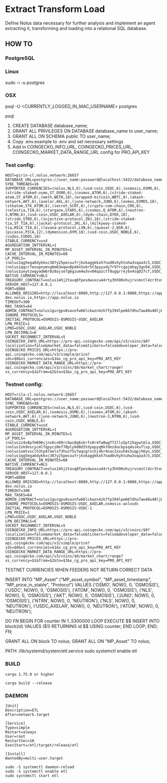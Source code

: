 # Extract Transform Load

Define Nolus data necessary for further analysis and implement an agent extracting it, transforming and loading into a relational SQL database.

## HOW TO

### PostgreSQL

### Linux

sudo -i -u postgres

### OSX

psql -U <CURRENTLY_LOGGED_IN_MAC_USERNAME> postgres

psql

1. CREATE DATABASE database_name;
2. GRANT ALL PRIVILEGES ON DATABASE database_name to user_name;
3. GRANT ALL ON SCHEMA public TO user_name;
4. Copy .env.example to .env and set necessary settings
5. Add in COINGECKO_INFO_URL, COINGECKO_PRICES_URL, COINGECKO_MARKET_DATA_RANGE_URL config for PRO_API_KEY

### Test config:

```
HOST=pirin-cl.nolus.network:26657
DATABASE_URL=postgres://user_name:password@localhost:5432/database_name
SYNC_THREADS=16
SUPPORTED_CURRENCIES=(nolus,NLS,6),(usd-coin,USDC,6),(osmosis,OSMO,6),(stride-staked-osmo,ST_OSMO,6),(cosmos,ATOM,6),(stride-staked-atom,ST_ATOM,6),(weth,WETH,18),(wrapped-bitcoin,WBTC,8),(akash-network,AKT,6),(axelar,AXL,6),(juno-network,JUNO,6),(evmos,EVMOS,18),(stkatom,STK_ATOM,6),(secret,SCRT,6),(crypto-com-chain,CRO,8),(celestia,TIA,6),(stargaze,STARS,6),(cosmos,Q_ATOM,6),(neutron-3,NTRN,6),(usd-coin,USDC_AXELAR,6),(dydx-chain,DYDX,18),(stride,STRD,6),(injective-protocol,INJ,18),(stride-staked-tia,ST_TIA,6),(jackal-protocol,JKL,6),(milkyway-staked-tia,MILK_TIA,6),(levana-protocol,LVN,6),(quasar-2,QSR,6),(picasso,PICA,12),(dymension,DYM,18),(usd-coin,USDC_NOBLE,6),(cudos,CUDOS,18)
STABLE_CURRENCY=usd
AGGREGATION_INTTERVAL=1
MP_ASSET_INTERVAL_IN_MINUTES=1
CACHE_INTERVAL_IN_MINUTES=60
LP_POOLS=(nolus1qg5ega6dykkxc307y25pecuufrjkxkaggkkxh7nad0vhyhtuhw3sqaa3c5,USDC),(nolus1qqcr7exupnymvg6m63eqwu8pd4n5x6r5t3pyyxdy7r97rcgajmhqy3gn94,USDC_AXELAR),(nolus1ueytzwqyadm6r0z8ajse7g6gzum4w3vv04qazctf8ugqrrej6n4sq027cf,USDC_NOBLE)
NATIVE_CURRENCY=NLS
TREASURY_CONTRACT=nolus14hj2tavq8fpesdwxxcu44rty3hh90vhujrvcmstl4zr3txmfvw9s0k0puz
SERVER_HOST=127.0.0.1
PORT=8080
ALLOWED_ORIGINS=http://localhost:8080,http://127.0.0.1:8080,https://app-dev.nolus.io,https://app.nolus.io
TIMEOUT=300
MAX_TASKS=64
ADMIN_CONTRACT=nolus1gurgpv8savnfw66lckwzn4zk7fp394lpe667dhu7aw48u40lj6jsqxf8nd
IGNORE_PROTOCOLS=
INITIAL_PROTOCOL=OSMOSIS-OSMOSIS-USDC_AXELAR
LPN_PRICE=1
LPNS=USDC,USDC_AXELAR,USDC_NOBLE
LPN_DECIMALS=6
SOCKET_RECONNECT_INTERVAL=5
COINGECKO_INFO_URL=https://pro-api.coingecko.com/api/v3/coins/$0?localization=false&market_data=false&tickers=false&developer_data=false&community_data=false&x_cg_pro_api_key=PRO_API_KEY
COINGECKO_PRICES_URL=https://pro-api.coingecko.com/api/v3/simple/price?ids=$0&vs_currencies=$1&x_cg_pro_api_key=PRO_API_KEY
COINGECKO_MARKET_DATA_RANGE_URL=https://pro-api.coingecko.com/api/v3/coins/$0/market_chart/range?vs_currency=$1&from=$2&to=$3&x_cg_pro_api_key=PRO_API_KEY
```

### Testnet config:

```
HOST=rila-cl.nolus.network:26657
DATABASE_URL=postgres://user_name:password@localhost:5432/database_name
SYNC_THREADS=16
SUPPORTED_CURRENCIES=(nolus,NLS,6),(usd-coin,USDC,6),(usd-coin,USDC_AXELAR,6),(osmosis,OSMO,6),(cosmos,ATOM,6),(akash-network,AKT,6),(juno-network,JUNO,6),(neutron-3,NTRN,6),(usd-coin,USDC_NOBLE,6)
STABLE_CURRENCY=usd
AGGREGATION_INTTERVAL=1
MP_ASSET_INTERVAL_IN_MINUTES=1
LP_POOLS=(nolus1z4v8pfm096cjnv6cn89rckws8q6skrfs0r4fw0wgf72llu5pt25qywtmla,USDC),(nolus1sk9nscycmlfqpycz0ef70plyk00d3tdyepyq0kfdezduckpsq4sskuflsp,USDC_AXELAR),(nolus1xmtvsclh3tp47aelxf3huzf5v7wqzgrvchjdkr4nac2xxuh4x5uqpjh6yn,USDC_NOBLE),(nolus1qg5ega6dykkxc307y25pecuufrjkxkaggkkxh7nad0vhyhtuhw3sqaa3c5,USDC)
CACHE_INTERVAL_IN_MINUTES=60
NATIVE_CURRENCY=NLS
TREASURY_CONTRACT=nolus14hj2tavq8fpesdwxxcu44rty3hh90vhujrvcmstl4zr3txmfvw9s0k0puz
SERVER_HOST=127.0.0.1
PORT=8080
ALLOWED_ORIGINS=http://localhost:8080,http://127.0.0.1:8080,https://app-dev.nolus.io
TIMEOUT=300
MAX_TASKS=64
ADMIN_CONTRACT=nolus1gurgpv8savnfw66lckwzn4zk7fp394lpe667dhu7aw48u40lj6jsqxf8nd
IGNORE_PROTOCOLS=OSMOSIS-OSMOSIS-USDC_AXELAR,osmosis-axlusdc
INITIAL_PROTOCOL=OSMOSIS-OSMOSIS-USDC-1
LPN_PRICE=1
LPNS=USDC,USDC_AXELAR,USDC_NOBLE
LPN_DECIMALS=6
SOCKET_RECONNECT_INTERVAL=5
COINGECKO_INFO_URL=https://pro-api.coingecko.com/api/v3/coins/$0?localization=false&market_data=false&tickers=false&developer_data=false&community_data=false&x_cg_pro_api_key=PRO_API_KEY
COINGECKO_PRICES_URL=https://pro-api.coingecko.com/api/v3/simple/price?ids=$0&vs_currencies=$1&x_cg_pro_api_key=PRO_API_KEY
COINGECKO_MARKET_DATA_RANGE_URL=https://pro-api.coingecko.com/api/v3/coins/$0/market_chart/range?vs_currency=$1&from=$2&to=$3&x_cg_pro_api_key=PRO_API_KEY
```

TESTNET CURRENCIES WHEN FEEDERS NOT RETURN CORRECT DATA

INSERT INTO "MP_Asset"
("MP_asset_symbol", "MP_asset_timestamp", "MP_price_in_stable", "Protocol")
VALUES
('OSMO', NOW(), 0, 'OSMOSIS'),
('USDC', NOW(), 0, 'OSMOSIS'),
('ATOM', NOW(), 0, 'OSMOSIS'),
('NLS', NOW(), 0, 'OSMOSIS'),
('AKT', NOW(), 0, 'OSMOSIS'),
('JUNO', NOW(), 0, 'OSMOSIS'),
('NTRN', NOW(), 0, 'NEUTRON'),
('NLS', NOW(), 0, 'NEUTRON'),
('USDC_AXELAR', NOW(), 0, 'NEUTRON'),
('ATOM', NOW(), 0, 'NEUTRON');

DO $FN$
BEGIN
FOR counter IN 1..5300000 LOOP
EXECUTE $$ INSERT INTO block(id) VALUES ($1) RETURNING id $$
USING counter;
END LOOP;
END;
$FN$;

GRANT ALL ON block TO nolus;
GRANT ALL ON "MP_Asset" TO nolus;

PATH: /lib/systemd/system/etl.service
sudo systemctl enable etl

### BUILD

```
cargo 1.75.0 or higher

cargo build --release
```

### DAEMON

```
[Unit]
Description=ETL
After=network.target

[Service]
Type=simple
Restart=always
User=root
RestartSec=10
ExecStart=/etl/target/release/etl

[Install]
WantedBy=multi-user.target
```

```
sudo -S systemctl daemon-reload
sudo -S systemctl enable etl
sudo systemctl start etl
```
